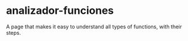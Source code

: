 # analizador-funciones
A page that makes it easy to understand all types of functions, with their steps.

